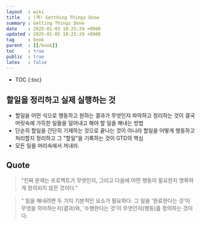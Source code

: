 ```yaml
---
layout  : wiki
title   : (책) Getthing Things Done
summary : Getting Things Done
date    : 2025-01-03 10:25:29 +0900
updated : 2025-01-05 10:25:29 +0900
tag     : book
parent  : [[/book]]
toc     : true
public  : true
latex   : false
---
```

* TOC
{:toc}

## 할일을 정리하고 실제 실행하는 것

* 할일을 어떤 식으로 행동하고 원하는 결과가 무엇인지 파악하고 정리하는 것이 결국 머릿속에 가득한 일들을 덜어내고 해야 할 일을 해내는 방법
* 단순히 할일을 간단히 기재하는 것으로 끝나는 것이 아니라 할일을 어떻게 행동하고 처리할지 정리하고 그 "할일"을 기록하는 것이 GTD의 핵심
* 모든 일을 머리속에서 꺼내라.




## Quote

> "진짜 문제는 프로젝트가 무엇인지, 그리고 다음에 어떤 행동이 필요한지 명확하게 정의되지 않은 것이다." 

> " 일을 해내려면 두 가지 기본적인 요소가 필요하다. 그 일을 '완료한다는 것'이 무엇을 의미하는지(결과)와, '수행한다는 것'이 무엇인지(행동)를 정의하는 것이다.


